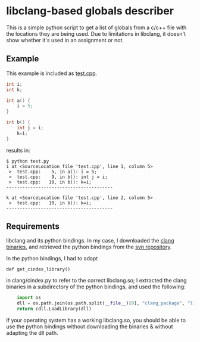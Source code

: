 libclang-based globals describer
================================

This is a simple python script to get a list of globals from a c/c++ file with the locations they are being used. Due to limitations in libclang, it doesn't show whether it's used in an assignment or not.


Example
-------
This example is included as [test.cpp](test.cpp).

```c++
int i;
int k;

int a() {
    i = 5;
}

int b() {
    int j = i;
    k=i;
}
```

results in:

```
$ python test.py
i at <SourceLocation file 'test.cpp', line 1, column 5>
 >  test.cpp:    5, in a(): i = 5;
 >  test.cpp:    9, in b(): int j = i;
 >  test.cpp:   10, in b(): k=i;
----------------------------------------

k at <SourceLocation file 'test.cpp', line 2, column 5>
 >  test.cpp:   10, in b(): k=i;
----------------------------------------
```

Requirements
------------
libclang and its python bindings. In my case, I downloaded the [clang binaries](http://llvm.org/releases/download.html), and retrieved the python bindings from the [svn repository](http://llvm.org/svn/llvm-project/cfe/trunk/bindings/python).

In the python bindings, I had to adapt

    def get_cindex_library()

in clang/cindex.py to refer to the correct libclang.so; I extracted the clang binaries in a subdirectory of the python bindings, and used the following:

```python
    import os
    dll = os.path.join(os.path.split(__file__)[0], "clang_package", "lib", "libclang.so")
    return cdll.LoadLibrary(dll)
```

If your operating system has a working libclang.so, you should be able to use the python bindings without downloading the binaries & without adapting the dll path.


